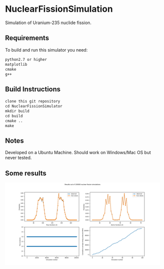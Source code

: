 # NuclearFissionSimulation

Simulation of Uranium-235 nuclide fission.

## Requirements

To build and run this simulator you need:
    
    python2.7 or higher
    matplotlib
    cmake
    g++

## Build Instructions

    clone this git repository
    cd NuclearFissionSimulator
    mkdir build
    cd build
    cmake ..
    make

## Notes

Developed on a Ubuntu Machine. Should work on Windows/Mac OS but never tested.


## Some results

![Report](Experiment_Report.png  "Experiment Report")
